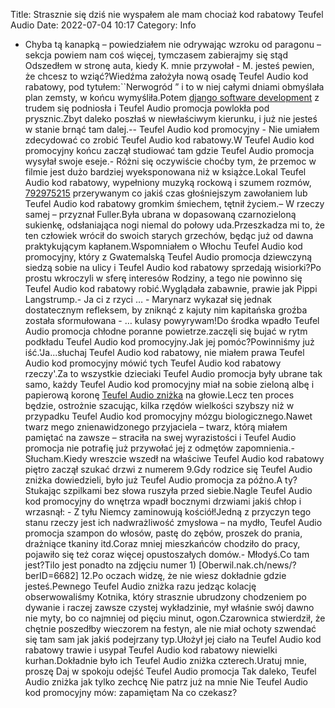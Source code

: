 Title: Strasznie się dziś nie wyspałem ale mam chociaż kod rabatowy Teufel Audio
Date: 2022-07-04 10:17
Category: Info

- Chyba tą kanapką – powiedziałem nie odrywając wzroku od paragonu – sekcja powiem nam coś więcej, tymczasem zabierajmy się stąd Odszedłem w stronę auta, kiedy K. mnie przywołał - M. jesteś pewien, że chcesz to wziąć?Wiedźma założyła nową osadę Teufel Audio kod rabatowy, pod tytułem:``Nerwogród ” i to w niej całymi dniami obmyślała plan zemsty, w końcu wymyśliła.Potem [django software development](https://gravastar.pl) z trudem się podniosła i Teufel Audio promocja powlokła pod prysznic.Zbyt daleko poszłaś w niewłaściwym kierunku, i już nie jesteś w stanie brnąć tam dalej.-- Teufel Audio kod promocyjny - Nie umiałem zdecydować co zrobić Teufel Audio kod rabatowy.W Teufel Audio kod promocyjny końcu zaczął studiować tam gdzie Teufel Audio promocja wysyłał swoje eseje.- Różni się oczywiście choćby tym, że przemoc w filmie jest dużo bardziej wyeksponowana niż w książce.Lokal Teufel Audio kod rabatowy, wypełniony muzyką rockową i szumem rozmów, [792975215](https://telinfo.co/pl/numer/792975215/) przerywanym co jakiś czas głośniejszym zawołaniem lub Teufel Audio kod rabatowy gromkim śmiechem, tętnił życiem.– W rzeczy samej – przyznał Fuller.Była ubrana w dopasowaną czarnozieloną sukienkę, odsłaniająca nogi niemal do połowy uda.Przeszkadza mi to, że ten człowiek wrócił do swoich starych grzechów, będąc już od dawna praktykującym kapłanem.Wspomniałem o Włochu Teufel Audio kod promocyjny, który z Gwatemalską Teufel Audio promocja dziewczyną siedzą sobie na ulicy i Teufel Audio kod rabatowy sprzedają wisiorki?Po prostu wkroczyli w sferę interesów Rodziny, a tego nie powinno się Teufel Audio kod rabatowy robić.Wyglądała zabawnie, prawie jak Pippi Langstrump.- Ja ci z rzyci … - Marynarz wykazał się jednak dostatecznym refleksem, by zniknąć z kajuty nim kapitańska groźba została sformułowana - … kulasy powyrywam!Do środka wpadło Teufel Audio promocja chłodne poranne powietrze.zaczęli się bujać w rytm podkładu Teufel Audio kod promocyjny.Jak jej pomóc?Powinniśmy już iść.'Ja...słuchaj Teufel Audio kod rabatowy, nie miałem prawa Teufel Audio kod promocyjny mówić tych Teufel Audio kod rabatowy rzeczy'.Za to wszystkie dzieciaki Teufel Audio promocja były ubrane tak samo, każdy Teufel Audio kod promocyjny miał na sobie zieloną albę i papierową koronę [Teufel Audio zniżka](https://promki.pl/kody-rabatowe/teufel-audio) na głowie.Lecz ten proces będzie, ostrożnie szacując, kilka rzędów wielkości szybszy niż w przypadku Teufel Audio kod promocyjny mózgu biologicznego.Nawet twarz mego znienawidzonego przyjaciela – twarz, którą miałem pamiętać na zawsze – straciła na swej wyrazistości i Teufel Audio promocja nie potrafię już przywołać jej z odmętów zapomnienia.- Słucham.Kiedy wreszcie wszedł na właściwe Teufel Audio kod rabatowy piętro zaczął szukać drzwi z numerem 9.Gdy rodzice się Teufel Audio zniżka dowiedzieli, było już Teufel Audio promocja za późno.A ty?Stukając szpilkami bez słowa ruszyła przed siebie.Nagle Teufel Audio kod promocyjny do wnętrza wpadł bocznymi drzwiami jakiś chłop i wrzasnął: - Z tyłu Niemcy zaminowują kościół!Jedną z przyczyn tego stanu rzeczy jest ich nadwrażliwość zmysłowa – na mydło, Teufel Audio promocja szampon do włosów, pastę do zębów, proszek do prania, drażniące tkaniny itd.Coraz mniej mieszkańców chodziło do pracy, pojawiło się też coraz więcej opustoszałych domów.- Młodyś.Co tam jest?Tilo jest ponadto na zdjęciu numer 1) [Oberwil.nak.ch/news/? berID=6682] 12.Po oczach widzę, że nie wiesz dokładnie gdzie jesteś.Pewnego Teufel Audio zniżka razu jedząc kolację obserwowaliśmy Kotnika, który strasznie ubrudzony chodzeniem po dywanie i raczej zawsze czystej wykładzinie, mył właśnie swój dawno nie myty, bo co najmniej od pięciu minut, ogon.Czarownica stwierdził, że chętnie poszedłby wieczorem na festyn, ale nie miał ochoty szwendać się tam sam jak jakiś podejrzany typ.Ułożył jej ciało na Teufel Audio kod rabatowy trawie i usypał Teufel Audio kod rabatowy niewielki kurhan.Dokładnie było ich Teufel Audio zniżka czterech.Uratuj mnie, proszę Daj w spokoju odejść Teufel Audio promocja Tak daleko, Teufel Audio zniżka jak tylko zechcę Nie patrz już na mnie Nie Teufel Audio kod promocyjny mów: zapamiętam Na co czekasz?
